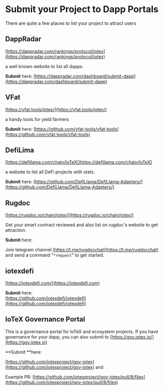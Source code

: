 # Submit your Project to Dapp Portals

There are quite a few places to list your project to attract users

## DappRadar 

[https://dappradar.com/rankings/protocol/iotex](https://dappradar.com/rankings/protocol/iotex)

a well known website to list all dapps. 

**Submit** here: [https://dappradar.com/dashboard/submit-dapp](https://dappradar.com/dashboard/submit-dapp)

## VFat

[https://vfat.tools/iotex/](https://vfat.tools/iotex/)

 a handy tools for yield farmers

**Submit** here: [https://github.com/vfat-tools/vfat-tools](https://github.com/vfat-tools/vfat-tools)

## DefiLima

[https://defillama.com/chain/IoTeX](https://defillama.com/chain/IoTeX)

a website to list all DeFi projects with stats. 

**Submit** here: [https://github.com/DefiLlama/DefiLlama-Adapters/](https://github.com/DefiLlama/DefiLlama-Adapters/)

## Rugdoc 

[https://rugdoc.io/chain/iotex/](https://rugdoc.io/chain/iotex/)

Get your smart contract reviewed and also list on rugdoc's website to get attraction. 

**Submit** here: 

Join telegram channel [https://t.me/rugdocchat](https://t.me/rugdocchat) and send a command "`*request`" to get started.

## iotexdefi

[https://iotexdefi.com/](https://iotexdefi.com)

**Submit** here: \
[https://github.com/iotexdefi/iotexdefi](https://github.com/iotexdefi/iotexdefi)

## IoTeX Governance Portal

This is a governance portal for IoTeX and ecosystem projects. If you have governance for your dapp, you can also submit to [https://gov.iotex.io/](https://gov.iotex.io)

**Submit **here:

[https://github.com/iotexproject/gov-iotex](https://github.com/iotexproject/gov-iotex) and 

Example PR: [https://github.com/iotexproject/gov-iotex/pull/8/files](https://github.com/iotexproject/gov-iotex/pull/8/files)





